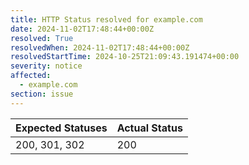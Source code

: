 ```yaml
---
title: HTTP Status resolved for example.com
date: 2024-11-02T17:48:44+00:00Z
resolved: True
resolvedWhen: 2024-11-02T17:48:44+00:00Z
resolvedStartTime: 2024-10-25T21:09:43.191474+00:00
severity: notice
affected:
  - example.com
section: issue
---
```


| Expected Statuses | Actual Status  |
|-------------------|----------------|
| 200, 301, 302 | 200 |
